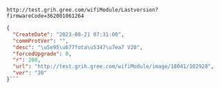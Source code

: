 `http://test.grih.gree.com/wifiModule/Lastversion?firmwareCode=362001061264`

```json
{
  "CreateDate": "2023-08-21 07:31:00",
  "commProtVer": "",
  "desc": "\u5e95\u677fota\u5347\u7ea7 V20",
  "forcedUpgrade": 0,
  "r": 200,
  "url": "http://test.grih.gree.com/wifiModule/image/18041/102928",
  "ver": "20"
}```
